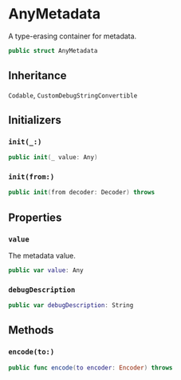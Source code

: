 # AnyMetadata

A type-erasing container for metadata.

``` swift
public struct AnyMetadata 
```

## Inheritance

`Codable`, `CustomDebugStringConvertible`

## Initializers

### `init(_:)`

``` swift
public init(_ value: Any) 
```

### `init(from:)`

``` swift
public init(from decoder: Decoder) throws 
```

## Properties

### `value`

The metadata value.

``` swift
public var value: Any
```

### `debugDescription`

``` swift
public var debugDescription: String 
```

## Methods

### `encode(to:)`

``` swift
public func encode(to encoder: Encoder) throws 
```
